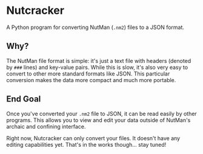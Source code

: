 # Nutcracker

A Python program for converting NutMan (`.nm2`) files to a JSON format.

## Why?

The NutMan file format is simple: it's just a text file with headers (denoted by `###` lines) and key-value pairs. While this is slow, it's also very easy to convert to other more standard formats like JSON. This particular conversion makes the data more compact and much more portable.

## End Goal

Once you've converted your `.nm2` file to JSON, it can be read easily by other programs. This allows you to view and edit your data outside of NutMan's archaic and confining interface.

Right now, Nutcracker can only convert your files. It doesn't have any editing capabilities yet. That's in the works though... stay tuned!

